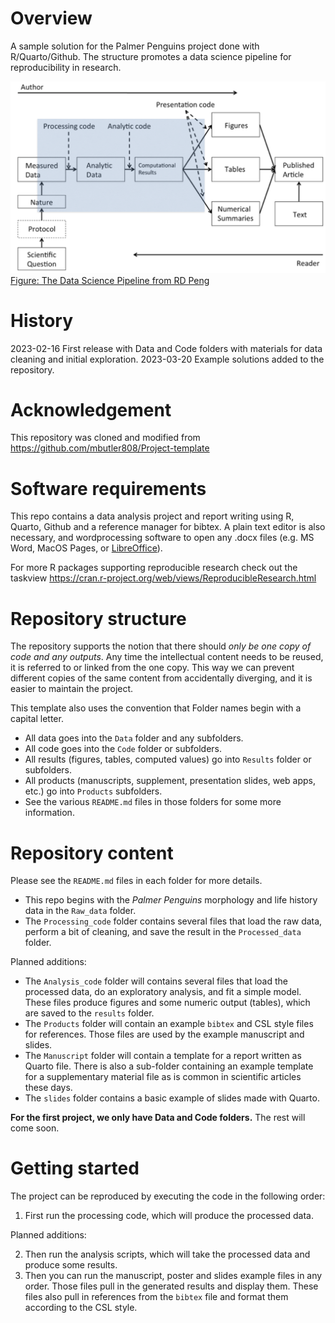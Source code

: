 # Overview

A sample solution for the Palmer Penguins project done with R/Quarto/Github. The structure promotes a data science pipeline for reproducibility in research. 

![Data science pipeline](https://github.com/mbutler808/rclass/blob/main/images/dspipeline.png)
[Figure: The Data Science Pipeline from RD Peng](https://rdpeng.github.io/Biostat776/lecture-the-data-science-pipeline.html)

# History

2023-02-16 First release with Data and Code folders with materials for data cleaning and initial exploration.
2023-03-20 Example solutions added to the repository.

# Acknowledgement

 This repository was cloned and modified from <https://github.com/mbutler808/Project-template>

# Software requirements

This repo contains a data analysis project and report writing using R, Quarto, Github and a reference manager for bibtex. A plain text editor is also necessary, and wordprocessing software to open any .docx files (e.g. MS Word, MacOS Pages, or [LibreOffice](https://www.libreoffice.org/)). 

For more R packages supporting reproducible research check out the taskview <https://cran.r-project.org/web/views/ReproducibleResearch.html>

# Repository structure

The repository supports the notion that there should _only be one copy of code and any outputs_. Any time the intellectual content needs to be reused, it is referred to or linked from the one copy. This way we can prevent different copies of the same content from accidentally diverging, and it is easier to maintain the project. 

This template also uses the convention that Folder names begin with a capital letter. 

* All data goes into the `Data` folder and any subfolders.
* All code goes into the `Code` folder or subfolders.
* All results (figures, tables, computed values) go into `Results` folder or subfolders.
* All products (manuscripts, supplement, presentation slides, web apps, etc.) go into `Products` subfolders.
* See the various `README.md` files in those folders for some more information.

# Repository content

Please see the `README.md` files in each folder for more details.

* This repo begins with the _Palmer Penguins_ morphology and life history data in the `Raw_data` folder. 
* The `Processing_code` folder contains several files that load the raw data, perform a bit of cleaning, and save the result in the `Processed_data` folder. 

Planned additions:
* The `Analysis_code` folder will contains several files that load the processed data, do an exploratory analysis, and fit a simple model. These files produce figures and some numeric output (tables), which are saved to the `results` folder.
* The `Products` folder will contain an example `bibtex` and CSL style files for references. Those files are used by the example manuscript and slides.
* The  `Manuscript` folder will contain a template for a report written as Quarto file. There is also a sub-folder containing an example template for a supplementary material file as is common in scientific articles these days.
* The `slides` folder contains a basic example of slides made with Quarto. 

**For the first project, we only have Data and Code folders.**
The rest will come soon. 

# Getting started

The project can be reproduced by executing the code in the following order: 

1.  First run the processing code, which will produce the processed data. 

Planned additions:  

2.  Then run the analysis scripts, which will take the processed data and produce some results. 
3.  Then you can run the manuscript, poster and slides example files in any order. Those files pull in the generated results and display them. These files also pull in references from the `bibtex` file and format them according to the CSL style.

